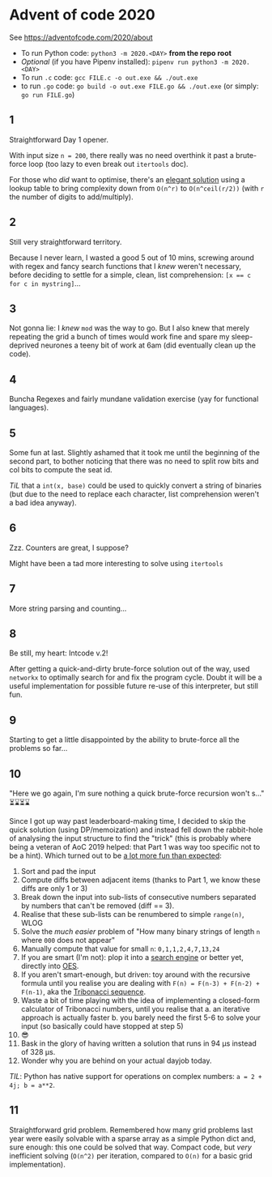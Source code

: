 # Advent of code 2020

See https://adventofcode.com/2020/about

* To run Python code: `python3 -m 2020.<DAY>` **from the repo root**
* *Optional* (if you have Pipenv installed): `pipenv run python3 -m 2020.<DAY>`
* To run `.c` code: `gcc FILE.c -o out.exe && ./out.exe`
* to run `.go` code: `go build -o out.exe FILE.go && ./out.exe` (or simply: `go run FILE.go`)


## 1

Straightforward Day 1 opener.

With input size `n = 200`, there really was no need overthink it past a brute-force loop (too lazy to even break out `itertools` doc).

For those who *did* want to optimise, there's an [elegant solution](https://gist.github.com/sharpobject/72ccfe8eaac07346576fb5e6670681da) using a lookup table to bring complexity down from `O(n^r)` to `O(n^ceil(r/2))` (with `r` the number of digits to add/multiply).

## 2

Still very straightforward territory.

Because I never learn, I wasted a good 5 out of 10 mins, screwing around with regex and fancy search functions that I *knew* weren't necessary, before deciding to settle for a simple, clean, list comprehension: `[x == c for c in mystring]`…


## 3

Not gonna lie: I *knew* `mod` was the way to go. But I also knew that merely repeating the grid a bunch of times would work fine and spare my sleep-deprived neurones a teeny bit of work at 6am (did eventually clean up the code).

## 4

Buncha Regexes and fairly mundane validation exercise (yay for functional languages).

## 5

Some fun at last. Slightly ashamed that it took me until the beginning of the second part, to bother noticing that there was no need to split row bits and col bits to compute the seat id.

*TiL* that a `int(x, base)` could be used to quickly convert a string of binaries (but due to the need to replace each character, list comprehension weren't a bad idea anyway).

## 6

Zzz. Counters are great, I suppose?

Might have been a tad more interesting to solve using `itertools`

## 7

More string parsing and counting…

## 8

Be still, my heart: Intcode v.2!

After getting a quick-and-dirty brute-force solution out of the way, used `networkx` to optimally search for and fix the program cycle. Doubt it will be a useful implementation for possible future re-use of this interpreter, but still fun.

## 9

Starting to get a little disappointed by the ability to brute-force all the problems so far…

## 10

"Here we go again, I'm sure nothing a quick brute-force recursion won't s…" ⏳⌛️⏳⌛️

Since I got up way past leaderboard-making time, I decided to skip the quick solution (using DP/memoization) and instead fell down the rabbit-hole of analysing the input structure to find the "trick" (this is probably where being a veteran of AoC 2019 helped: that Part 1 was way too specific not to be a hint). Which turned out to be [a lot more fun than expected](https://github.com/zedrdave/advent_of_code/blob/master/2020/10/__main__.py):

1. Sort and pad the input
1. Compute diffs between adjacent items (thanks to Part 1, we know these diffs are only 1 or 3)
1. Break down the input into sub-lists of consecutive numbers separated by numbers that can't be removed (diff == 3).
1. Realise that these sub-lists can be renumbered to simple `range(n)`, WLOG
1. Solve the *much easier* problem of "How many binary strings of length `n` where `000` does not appear"
1. Manually compute that value for small `n`: `0,1,1,2,4,7,13,24` 
1. If you are smart (I'm not): plop it into a [search engine](https://duckduckgo.com/?q=1%2C1%2C2%2C4%2C7%2C13%2C24%2C44&t=osx&ia=web) or better yet, directly into [OES](https://oeis.org/A000073).
1. If you aren't smart-enough, but driven: toy around with the recursive formula until you realise you are dealing with `F(n) = F(n-3) + F(n-2) + F(n-1)`, aka the [Tribonacci sequence](https://oeis.org/A000073).
1. Waste a bit of time playing with the idea of implementing a closed-form calculator of Tribonacci numbers, until you realise that a. an iterative approach is actually faster b. you barely need the first 5-6 to solve your input (so basically could have stopped at step 5)
1. 😎
1. Bask in the glory of having written a solution that runs in 94 µs instead of 328 µs.
1. Wonder why you are behind on your actual dayjob today.

*TIL*: Python has native support for operations on complex numbers: `a = 2 + 4j; b = a**2`.

## 11

Straightforward grid problem. Remembered how many grid problems last year were easily solvable with a sparse array as a simple Python dict and, sure enough: this one could be solved that way. Compact code, but *very* inefficient solving (`O(n^2)` per iteration, compared to `O(n)` for a basic grid implementation).
